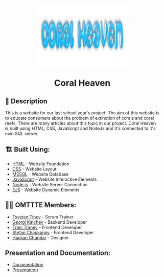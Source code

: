 <p align="center">
  <a href="https://github.com/TATinev18/One-more-time-to-the-end" rel="noopener">
    <img src="public\images\coral_heaven_logo.png" alt="Logo" width="300" height="200">
  </a>
</p>

<h1 align="center">Coral Heaven</h1>

## 📖 Description <a name="description"></a>
This is a website for our last school year's project. The aim of this website is to educate consumers about the problem of extinction of corals and coral reefs. There are many articles about this topic in our project. Coral Heaven is built using HTML, CSS, JavaScript and NodeJs and it's connected to it's own SQL server.

## 🏗️ Built Using: <a name="built_using"></a>
- [HTML](https://html.com/) - Website Foundation
- [CSS](https://www.w3.org/Style/CSS/Overview.en.html) - Website Layout
- [MSSQL](https://www.microsoft.com/en-us/sql-server/sql-server-2019) - Website Database
- [JavaScript](https://javascript.info/) - Website Interactive Elements
- [Node.js](https://nodejs.org/en/) - Website Server Connection
- [EJS](https://ejs.co/) - Website Dynamic Elements

## 👨‍💻 OMTTTE Members: <a name="authors"></a>
- [Tsvetan Tinev](https://github.com/TATinev18) - Scrum Trainer
- [Georgi Kalchev](https://github.com/GSKalchev18) - Backend Developer
- [Trani Tranev](https://github.com/TSTranev20) - Frontend Developer
- [Stefan Chapkanov](https://github.com/SNChapkanov20) - Frontend Developer
- [Hackan Chandar](https://github.com/HHChandar) - Designer

## Presentation and Documentation: <a name="documentation"></a>
* [Documentation](https://codingburgas-my.sharepoint.com/:w:/g/personal/tatinev18_codingburgas_bg/EW_CBpZgZUhArWmGd7-BIxYBS0A0TH4RuesXuVoMmnc1aQ?e=tSfwbo)
* [Presentation](https://codingburgas-my.sharepoint.com/:p:/g/personal/tatinev18_codingburgas_bg/EfHTXBGFmf9GqT00jhvxku8BZOsRmNVbeowZSJgm9XpCjQ?e=gxSpyV)
